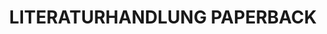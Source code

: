 ---
title: "LITERATURHANDLUNG PAPERBACK"
url: /bad-koenig/literaturhandlung-paperback/
shop: Bücher
---